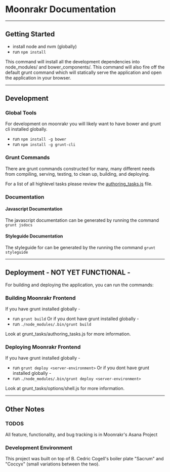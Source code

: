 # Moonrakr Documentation

***

## Getting Started
- install node and nvm (globally)
- run `npm install`


This command will install all the development dependencies into node_modules/ and bower_components/.  This command will also fire off the default grunt command which will statically serve the application and open the application in your browser.

***

## Development

### Global Tools
For development on moonrakr you will likely want to have bower and grunt cli installed globally.
- run `npm install -g bower`
- run `npm install -g grunt-cli`

### Grunt Commands
There are grunt commands constructed for many, many different needs from compiling, serving, testing, to clean up, building, and deploying.

For a list of all highlevel tasks please review the [authoring_tasks.js](grunt_tasks/authoring_tasks.js) file.

### Documentation

#### Javascript Documentation
The javascript documentation can be generated by running the command `grunt jsdocs`

#### Styleguide Documentation
The styleguide for can be generated by the running the command `grunt styleguide`

***

## Deployment - NOT YET FUNCTIONAL -
For building and deploying the application, you can run the commands:

### Building Moonrakr Frontend
If you have grunt installed globally -
- run `grunt build`
Or if you dont have grunt installed globally -
- run `./node_modules/.bin/grunt build`

Look at grunt_tasks/authoring_tasks.js for more information.

### Deploying Moonrakr Frontend
If you have grunt installed globally -
- run `grunt deploy <server-environment>`
Or if you dont have grunt installed globally -
- run `./node_modules/.bin/grunt deploy <server-environment>`

Look at grunt_tasks/options/shell.js for more information.

***

## Other Notes

### TODOS
All feature, functionality, and bug tracking is in Moonrakr's Asana Project

### Development Environment
This project was built on top of B. Cedric Cogell's boiler plate "Sacrum" and "Coccyx" (small variations between the two).

